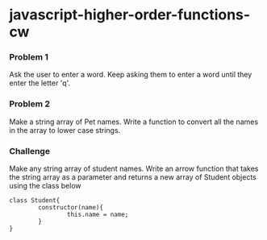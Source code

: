 # javascript-higher-order-functions-cw

### Problem 1
Ask the user to enter a word. Keep asking them to enter a word until they enter the letter 'q'.

### Problem 2
Make a string array of Pet names. Write a function to convert all the names in the array to lower case strings. 

### Challenge
Make any string array of student names. Write an arrow function that takes the string array as a parameter and returns a new array of Student objects using the class below

```
class Student{
        constructor(name){
                this.name = name;
        }
}
```
